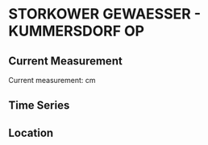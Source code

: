 # STORKOWER GEWAESSER - KUMMERSDORF OP

## Current Measurement

Current measurement: <Value topic="rivers/pegel-online/SKG/KUMMERSDORF OP/measurementValue"/> cm

## Time Series

<TimeSeries topic="rivers/pegel-online/SKG/KUMMERSDORF OP/measurementValue" period="week" />

## Location

<WorldMap>
  <Marker lat="52.26739720518319" lon="13.86612912489823" labelTopic="rivers/pegel-online/SKG/KUMMERSDORF OP" />
</WorldMap>
